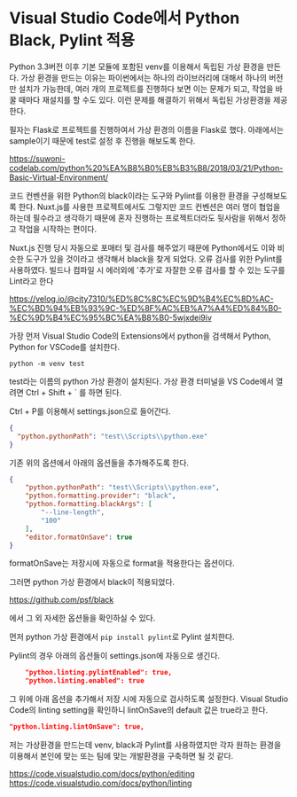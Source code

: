 # Visual Studio Code에서 Python Black, Pylint 적용

Python 3.3버전 이후 기본 모듈에 포함된 venv를 이용해서 독립된 가상 환경을 만든다. 가상 환경을 만드는 이유는 파이썬에서는 하나의 라이브러리에 대해서 하나의 버전만 설치가 가능한데, 여러 개의 프로젝트를 진행하다 보면 이는 문제가 되고, 작업을 바꿀 때마다 재설치를 할 수도 있다. 이런 문제를 해결하기 위해서 독립된 가상환경을 제공한다.

필자는 Flask로 프로젝트를 진행하여서 가상 환경의 이름을 Flask로 했다. 아래에서는 sample이기 때문에 test로 설정 후 진행을 해보도록 한다.

https://suwoni-codelab.com/python%20%EA%B8%B0%EB%B3%B8/2018/03/21/Python-Basic-Virtual-Environment/

코드 컨벤션을 위한 Python의 black이라는 도구와 Pylint를 이용한 환경을 구성해보도록 한다. Nuxt.js를 사용한 프로젝트에서도 그렇지만 코드 컨벤션은 여러 명이 협업을 하는데 필수라고 생각하기 때문에 혼자 진행하는 프로젝트더라도 뒷사람을 위해서 정하고 작업을 시작하는 편이다.

Nuxt.js 진행 당시 자동으로 포매터 및 검사를 해주었기 때문에 Python에서도 이와 비슷한 도구가 있을 것이라고 생각해서 black을 찾게 되었다. 오류 검사를 위한 Pylint를 사용하였다. 빌드나 컴파일 시 에러외에 '추가'로 자잘한 오류 검사를 할 수 있는 도구를 Lint라고 한다

https://velog.io/@city7310/%ED%8C%8C%EC%9D%B4%EC%8D%AC-%EC%BD%94%EB%93%9C-%ED%8F%AC%EB%A7%A4%ED%84%B0-%EC%9D%B4%EC%95%BC%EA%B8%B0-5wjxdei9iv

가장 먼저 Visual Studio Code의 Extensions에서 python을 검색해서 Python, Python for VSCode를 설치한다.

```
python -m venv test
```

test라는 이름의 python 가상 환경이 설치된다.
가상 환경 터미널을 VS Code에서 열려면 Ctrl + Shift + ` 를 하면 된다.

Ctrl + P를 이용해서 settings.json으로 들어간다.

```json
{
  "python.pythonPath": "test\\Scripts\\python.exe"
}
```

기존 위의 옵션에서 아래의 옵션들을 추가해주도록 한다.

```json
{
    "python.pythonPath": "test\\Scripts\\python.exe",
    "python.formatting.provider": "black",
    "python.formatting.blackArgs": [
        "--line-length",
        "100"
    ],
    "editor.formatOnSave": true
}
```
formatOnSave는 저장시에 자동으로 format을 적용한다는 옵션이다. 

그러면 python 가상 환경에서 black이 적용되었다.

https://github.com/psf/black

에서 그 외 자세한 옵션들을 확인하실 수 있다.

먼저 python 가상 환경에서 `pip install pylint`로 Pylint 설치한다.

Pylint의 경우 아래의 옵션들이 settings.json에 자동으로 생긴다.

```json
    "python.linting.pylintEnabled": true,
    "python.linting.enabled": true
```

그 위에 아래 옵션을 추가해서 저장 시에 자동으로 검사하도록 설정한다.
Visual Studio Code의 linting setting을 확인하니 lintOnSave의 default 값은 true라고 한다.

```json
"python.linting.lintOnSave": true,
```

저는 가상환경을 만드는데 venv, black과 Pylint를 사용하였지만 각자 원하는 환경을 이용해서 본인에 맞는 또는 팀에 맞는 개발환경을 구축하면 될 것 같다.

https://code.visualstudio.com/docs/python/editing
https://code.visualstudio.com/docs/python/linting